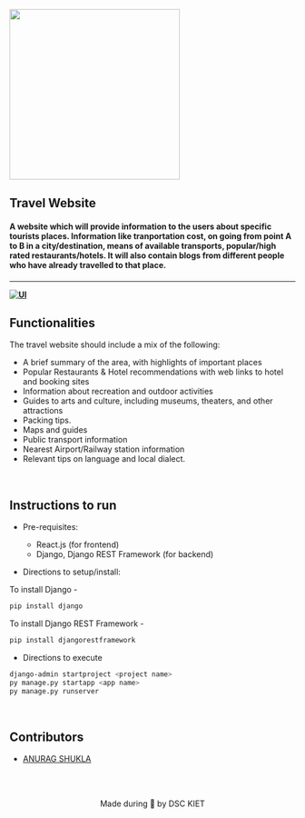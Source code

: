 <p align="left">
	<img width="300" src="https://drive.google.com/uc?export=view&id=1XfLhaaUsef3sD7c46TC_ZoaorKg-uBFM" />
	<h2 align="left"> Travel Website </h2>
	<h4 align="left"> A website which will provide information to the users about specific tourists places. Information like tranportation cost, on going from point A to B in a city/destination, means of available transports, popular/high rated restaurants/hotels. It will also contain blogs from different people who have already travelled to that place. <h4>
</p>

---
<!-- [![DOCS](https://img.shields.io/badge/Frontend%20Github%20Profile-see%20docs-green?style=for-the-badge&logo=appveyor)](INSERT_LINK_FOR_DOCS_HERE)  -->
  [![UI ](https://img.shields.io/badge/User%20Interface-Link%20to%20UI-orange?style=for-the-badge&logo=appveyor)](https://travel-app-frontend-erf7jt659-pjra99.vercel.app/home)


## Functionalities
The travel website should include a mix of the following:

- A brief summary of the area, with highlights of important places
- Popular Restaurants & Hotel recommendations with web links to hotel and booking sites
- Information about recreation and outdoor activities
- Guides to arts and culture, including museums, theaters, and other attractions
- Packing tips.
- Maps and guides
- Public transport information
- Nearest Airport/Railway station information
- Relevant tips on language and local dialect.

<br>


## Instructions to run

* Pre-requisites:
	-  React.js (for frontend)
	-  Django, Django REST Framework (for backend)

* Directions to setup/install:
	
To install Django -
```bash
pip install django	
```
To install Django REST Framework -
```bash
pip install djangorestframework	
```

* Directions to execute

```bash
django-admin startproject <project name>
py manage.py startapp <app name>
py manage.py runserver
```

<br>

## Contributors

* [ ANURAG SHUKLA ](https://www.linkedin.com/in/anuragshukla07/)



<br>
<br>

<p align="center">
	Made during 🌙 by DSC KIET
</p>
